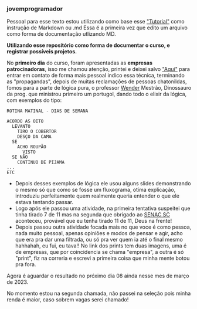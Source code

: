 ### jovemprogramador
Pessoal para esse texto estou utilizando como base esse ["Tutorial"](https://docs.pipz.com/central-de-ajuda/learning-center/guia-basico-de-markdown#open) como instrução de Markdown ou .md   Essa é a primeira vez que edito um arquivo como forma de documentação utlizando MD.

**Utilizando esse repositório como forma de documentar o curso, e registrar possíveis projetos.**

No **primeiro dia** do curso, foram apresentadas as **empresas patrocinadoras**, isso me chamou atenção, printei e deixei salvo ["Aqui"](https://github.com/henriquegnu/jovemprogramador/commit/fb21e386aae4e09c98ddf1204731a2b8f007ec79) para entrar em contato de forma mais pessoal
indico essa técnica, terminando as "propagandas", depois de muitas reclamações de pessoas chatonildas, fomos para a parte de lógica pura, o professor
[Wender](https://www.linkedin.com/in/wendersf/ "Linkedin") Mestrão, Dinossauro da prog. que ministrou primeiro um portugol, dando todo o elixir da lógica, com exemplos do tipo:

```
ROTINA MATINAL - DIAS DE SEMANA

ACORDO AS OITO
  LEVANTO
    TIRO O COBERTOR
    DESÇO DA CAMA
  SE 
    ACHO ROUPÃO
      VISTO
  SE NÃO
    CONTINUO DE PIJAMA
... 
ETC
```

* Depois desses exemplos de lógica ele usou alguns slides demonstrando o mesmo só que como se fosse um fluxograma, otíma explicação, introduziu perfeitamente quem
realmente queria entender o que ele estava tentando passar.
* Logo após ele passou uma atividade, na primeira tentativa suspeitei que tinha tirado 7 de 11 mas na segunda que obrigado ao [SENAC SC](https://portal.sc.senac.br/) aconteceu, provável que eu 
tenha tirado 11 de 11, Deus na frente! 
* Depois passou outra atividade focada mais no que voce é como pessoa, nada muito pessoal, apenas opiniões e modos de pensar
e agir, acho que era pra dar uma filtrada, ou só pra ver quem ia até o final mesmo hahhahah, eu fui, eu tava!! No link dos prints tem duas imagens, uma é de empresas,
que por coincidencia se chama "empresa", a outra é só "print", fiz na correria e escrevi a primeira coisa que minha mente botou pra fora.

Agora é aguardar o resultado no próximo dia 08 ainda nesse mes de março de 2023.


No momento estou na segunda chamada, não passei na seleção pois minha renda é maior, caso sobrem vagas serei chamado!
